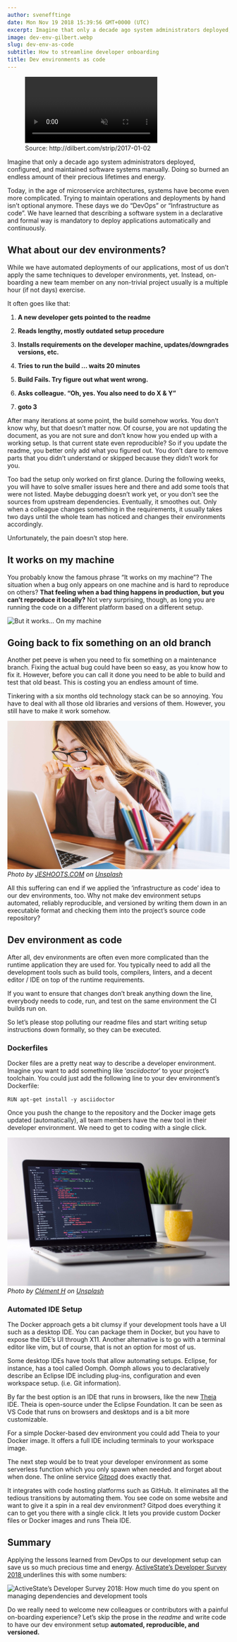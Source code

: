 ```yaml
---
author: svenefftinge
date: Mon Nov 19 2018 15:39:56 GMT+0000 (UTC)
excerpt: Imagine that only a decade ago system administrators deployed, configured, and maintained software systems manually.
image: dev-env-gilbert.webp
slug: dev-env-as-code
subtitle: How to streamline developer onboarding
title: Dev environments as code
---
```


<script context="module">
  export const prerender = true;
</script>

<figure>
<video playsinline autoplay no-controls loop muted class="shadow-medium w-full rounded-xl max-w-3xl mt-x-small" alt="Dev environments as code" src="/images/blog/dev-env-as-code/dev-env-gilbert.webm" type="video/webm"></video>
    <figcaption>Source: http://dilbert.com/strip/2017-01-02</figcaption>
</figure>

Imagine that only a decade ago system administrators deployed, configured, and maintained software systems manually. Doing so burned an endless amount of their precious lifetimes and energy.

Today, in the age of microservice architectures, systems have become even more complicated. Trying to maintain operations and deployments by hand isn’t optional anymore. These days we do “DevOps” or “Infrastructure as code”. We have learned that describing a software system in a declarative and formal way is mandatory to deploy applications automatically and continuously.

## **What about our dev environments?**

While we have automated deployments of our applications, most of us don’t apply the same techniques to developer environments, yet. Instead, on-boarding a new team member on any non-trivial project usually is a multiple hour (if not days) exercise.

It often goes like that:

1. **A new developer gets pointed to the readme**

1. **Reads lengthy, mostly outdated setup procedure**

1. **Installs requirements on the developer machine,
   updates/downgrades versions, etc.**

1. **Tries to run the build … waits 20 minutes**

1. **Build Fails. Try figure out what went wrong.**

1. **Asks colleague. “Oh, yes. You also need to do X & Y”**

1. **goto 3**

After many iterations at some point, the build somehow works. You don’t know why, but that doesn’t matter now. Of course, you are not updating the document, as you are not sure and don’t know how you ended up with a working setup. Is that current state even reproducible? So if you update the readme, you better only add what you figured out. You don’t dare to remove parts that you didn’t understand or skipped because they didn’t work for you.

Too bad the setup only worked on first glance. During the following weeks, you will have to solve smaller issues here and there and add some tools that were not listed. Maybe debugging doesn’t work yet, or you don’t see the sources from upstream dependencies. Eventually, it smoothes out. Only when a colleague changes something in the requirements, it usually takes two days until the whole team has noticed and changes their environments accordingly.

Unfortunately, the pain doesn’t stop here.

## **It works on my machine**

You probably know the famous phrase “It works on my machine”? The situation when a bug only appears on one machine and is hard to reproduce on others? **That feeling when a bad thing happens in production, but you can’t reproduce it locally?** Not very surprising, though, as long you are running the code on a different platform based on a different setup.

![But it works... On my machine](https://cdn-images-1.medium.com/max/2000/1*I3-fRXyMaZDfesAxyA2eKw.jpeg)

## **Going back to fix something on an old branch**

Another pet peeve is when you need to fix something on a maintenance branch. Fixing the actual bug could have been so easy, as you know how to fix it. However, before you can call it done you need to be able to build and test that old beast. This is costing you an endless amount of time.

Tinkering with a six months old technology stack can be so annoying. You have to deal with all those old libraries and versions of them. However, you still have to make it work somehow.

![Woman biting a pen in front of a laptop](../../../static/images/blog/dev-env-as-code/jeeshoots.jpeg)_Photo by [JESHOOTS.COM](https://unsplash.com/@jeshoots?utm_source=medium&utm_medium=referral) on [Unsplash](https://unsplash.com?utm_source=medium&utm_medium=referral)_

All this suffering can end if we applied the ‘infrastructure as code’ idea to our dev environments, too. Why not make dev environment setups automated, reliably reproducible, and versioned by writing them down in an executable format and checking them into the project’s source code repository?

## **Dev environment as code**

After all, dev environments are often even more complicated than the runtime application they are used for. You typically need to add all the development tools such as build tools, compilers, linters, and a decent editor / IDE on top of the runtime requirements.

If you want to ensure that changes don’t break anything down the line, everybody needs to code, run, and test on the same environment the CI builds run on.

So let’s please stop polluting our readme files and start writing setup instructions down formally, so they can be executed.

### Dockerfiles

Docker files are a pretty neat way to describe a developer environment. Imagine you want to add something like ‘_asciidoctor_’ to your project’s toolchain. You could just add the following line to your dev environment’s Dockerfile:

    RUN apt-get install -y asciidoctor

Once you push the change to the repository and the Docker image gets updated (automatically), all team members have the new tool in their developer environment. We need to get to coding with a single click.

![Laptop with code on the screen](../../../static/images/blog/dev-env-as-code/clement-h.jpeg)_Photo by [Clément H](https://unsplash.com/@clemhlrdt?utm_source=medium&utm_medium=referral) on [Unsplash](https://unsplash.com?utm_source=medium&utm_medium=referral)_

### **Automated IDE Setup**

The Docker approach gets a bit clumsy if your development tools have a UI such as a desktop IDE. You can package them in Docker, but you have to expose the IDE’s UI through X11. Another alternative is to go with a terminal editor like vim, but of course, that is not an option for most of us.

Some desktop IDEs have tools that allow automating setups. Eclipse, for instance, has a tool called Oomph. Oomph allows you to declaratively describe an Eclipse IDE including plug-ins, configuration and even workspace setup. (i.e. Git information).

By far the best option is an IDE that runs in browsers, like the new [Theia](https://theia-ide.org) IDE. Theia is open-source under the Eclipse Foundation. It can be seen as VS Code that runs on browsers and desktops and is a bit more customizable.

For a simple Docker-based dev environment you could add Theia to your Docker image. It offers a full IDE including terminals to your workspace image.

The next step would be to treat your developer environment as some serverless function which you only spawn when needed and forget about when done. The online service [Gitpod](/) does exactly that.

It integrates with code hosting platforms such as GitHub. It eliminates all the tedious transitions by automating them. You see code on some website and want to give it a spin in a real dev environment? Gitpod does everything it can to get you there with a single click. It lets you provide custom Docker files or Docker images and runs Theia IDE.

## **Summary**

Applying the lessons learned from DevOps to our development setup can save us so much precious time and energy. <a class="no-nowrap" href="https://www.activestate.com/developer-survey-2018-open-source-runtime-pains/">ActiveState’s Developer Survey 2018 </a> underlines this with some numbers:

![ActiveState’s Developer Survey 2018: How much time do you spent on managing dependencies and development tools](https://cdn-images-1.medium.com/max/3200/1*Vvl3N-1hDANiy15Pc9xeiQ.webp)

Do we really need to welcome new colleagues or contributors with a painful on-boarding experience? Let’s skip the prose in the _readme_ and write code to have our dev environment setup **automated, reproducible, and versioned.**
